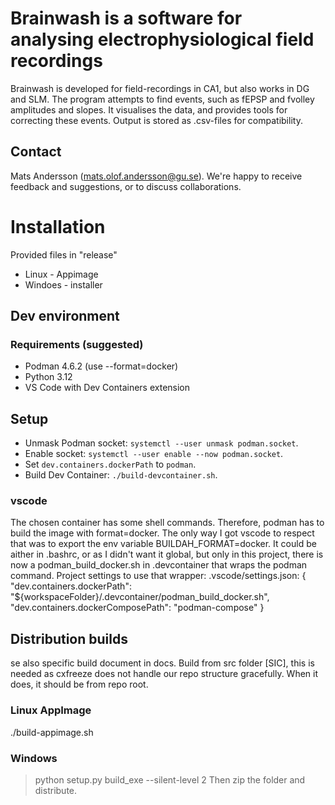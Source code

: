 # Brainwash is a software for analysing electrophysiological field recordings
Brainwash is developed for field-recordings in CA1, but also works in DG and SLM.
The program attempts to find events, such as fEPSP and fvolley amplitudes and slopes.
It visualises the data, and provides tools for correcting these events.
Output is stored as .csv-files for compatibility.

## Contact
Mats Andersson (mats.olof.andersson@gu.se). We're happy to receive feedback and suggestions, or to discuss collaborations.

# Installation
Provided files in "release"
* Linux - Appimage
* Windoes - installer

## Dev environment
### Requirements (suggested)
- Podman 4.6.2 (use --format=docker)
- Python 3.12
- VS Code with Dev Containers extension

## Setup
- Unmask Podman socket: `systemctl --user unmask podman.socket`.
- Enable socket: `systemctl --user enable --now podman.socket`.
- Set `dev.containers.dockerPath` to `podman`.
- Build Dev Container: `./build-devcontainer.sh`.

### vscode
The chosen container has some shell commands. Therefore, podman has to build the image with format=docker. The only way I got vscode to respect that was to export the env variable BUILDAH_FORMAT=docker. It could be aither in .bashrc, or as I didn't want it global, but only in this project, there is now a podman_build_docker.sh in .devcontainer that wraps the podman command. Project settings to use that wrapper:
.vscode/settings.json:
{
  "dev.containers.dockerPath": "${workspaceFolder}/.devcontainer/podman_build_docker.sh",
  "dev.containers.dockerComposePath": "podman-compose"
}



## Distribution builds
se also specific build document in docs.
Build from src folder [SIC], this is needed as cxfreeze does not handle our repo structure gracefully. When it does, it should be from repo root.

### Linux AppImage
./build-appimage.sh

### Windows
> python setup.py build_exe --silent-level 2
Then zip the folder and distribute.

